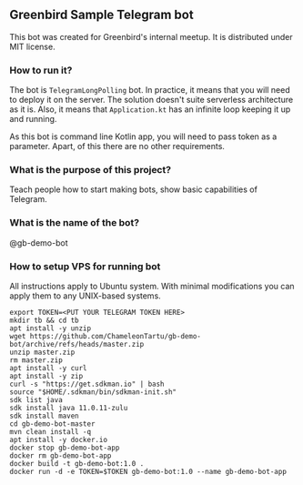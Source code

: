 ## Greenbird Sample Telegram bot

This bot was created for Greenbird's internal meetup. It is distributed under MIT license.

### How to run it?

The bot is `TelegramLongPolling` bot. In practice, it means that you will need to deploy it on the server.
The solution doesn't suite serverless architecture as it is. Also, it means that `Application.kt` has an infinite loop keeping it up and running.

As this bot is command line Kotlin app, you will need to pass token as a parameter. Apart, of this there are no other requirements.


### What is the purpose of this project?

Teach people how to start making bots, show basic capabilities of Telegram.

### What is the name of the bot?

@gb-demo-bot


### How to setup VPS for running bot

All instructions apply to Ubuntu system. With minimal modifications you can apply them to any UNIX-based systems.

```
export TOKEN=<PUT YOUR TELEGRAM TOKEN HERE>
mkdir tb && cd tb
apt install -y unzip
wget https://github.com/ChameleonTartu/gb-demo-bot/archive/refs/heads/master.zip
unzip master.zip
rm master.zip
apt install -y curl
apt install -y zip
curl -s "https://get.sdkman.io" | bash
source "$HOME/.sdkman/bin/sdkman-init.sh"
sdk list java
sdk install java 11.0.11-zulu
sdk install maven
cd gb-demo-bot-master
mvn clean install -q
apt install -y docker.io
docker stop gb-demo-bot-app
docker rm gb-demo-bot-app
docker build -t gb-demo-bot:1.0 .
docker run -d -e TOKEN=$TOKEN gb-demo-bot:1.0 --name gb-demo-bot-app
```
